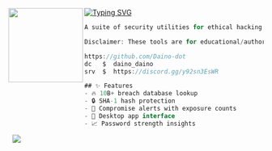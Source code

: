 [![Typing SVG](https://readme-typing-svg.herokuapp.com?font=Roboto+Mono&lines=PassGuard)](https://git.io/typing-svg)
<img align="left" src="https://upload.wikimedia.org/wikipedia/commons/thumb/3/34/Red_star.svg/220px-Red_star.svg.png" width="147"/> 

```csharp
A suite of security utilities for ethical hacking education and penetration testing practice. Designed for cybersecurity students and professionals.

Disclaimer: These tools are for educational/authorized testing only. Never use for illegal activities.

https://github.com/Daino-dot
dc   $  daino_daino
srv  $  https://discord.gg/y92sn3EsWR

## ✨ Features
- 🔥 10B+ breach database lookup
- 🔒 SHA-1 hash protection
- 🚨 Compromise alerts with exposure counts
- 📱 Desktop app interface
- 📈 Password strength insights
```
&zwnj; 
&zwnj; 
![](https://komarev.com/ghpvc/?username=Daino-dot)
